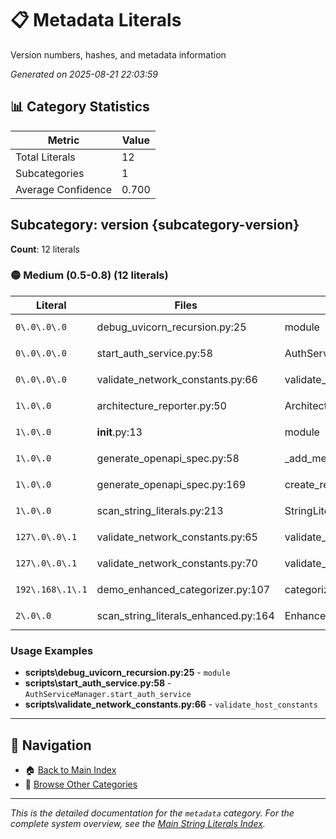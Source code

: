 # 📋 Metadata Literals

Version numbers, hashes, and metadata information

*Generated on 2025-08-21 22:03:59*

## 📊 Category Statistics

| Metric | Value |
|--------|-------|
| Total Literals | 12 |
| Subcategories | 1 |
| Average Confidence | 0.700 |

## Subcategory: version {subcategory-version}

**Count**: 12 literals

### 🟡 Medium (0.5-0.8) (12 literals)

| Literal | Files | Context | Related |
|---------|-------|---------|---------|
| `0\.0\.0\.0` | debug_uvicorn_recursion.py:25 | module | `1.0.0`, `1.0.0` |
| `0\.0\.0\.0` | start_auth_service.py:58 | AuthServiceManager.start_au... | `1.0.0`, `1.0.0` |
| `0\.0\.0\.0` | validate_network_constants.py:66 | validate_host_constants | `1.0.0`, `1.0.0` |
| `1\.0\.0` | architecture_reporter.py:50 | ArchitectureReporter._get_r... | `0.0.0.0`, `192.168.1.1` |
| `1\.0\.0` | __init__.py:13 | module | `0.0.0.0`, `192.168.1.1` |
| `1\.0\.0` | generate_openapi_spec.py:58 | _add_metadata | `0.0.0.0`, `192.168.1.1` |
| `1\.0\.0` | generate_openapi_spec.py:169 | create_readme_version | `0.0.0.0`, `192.168.1.1` |
| `1\.0\.0` | scan_string_literals.py:213 | StringLiteralIndexer.genera... | `0.0.0.0`, `192.168.1.1` |
| `127\.0\.0\.1` | validate_network_constants.py:65 | validate_host_constants | `1.0.0`, `1.0.0` |
| `127\.0\.0\.1` | validate_network_constants.py:70 | validate_host_constants | `1.0.0`, `1.0.0` |
| `192\.168\.1\.1` | demo_enhanced_categorizer.py:107 | categorize_specific_examples | `1.0.0`, `1.0.0` |
| `2\.0\.0` | scan_string_literals_enhanced.py:164 | EnhancedStringLiteralIndexe... | `1.0.0`, `1.0.0` |

### Usage Examples

- **scripts\debug_uvicorn_recursion.py:25** - `module`
- **scripts\start_auth_service.py:58** - `AuthServiceManager.start_auth_service`
- **scripts\validate_network_constants.py:66** - `validate_host_constants`

---

## 🔗 Navigation

- 🏠 [Back to Main Index](../string_literals_index.md)
- 📂 [Browse Other Categories](./)

---

*This is the detailed documentation for the `metadata` category.*
*For the complete system overview, see the [Main String Literals Index](../string_literals_index.md).*
